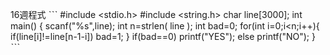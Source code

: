 16週程式
ˋˋˋ
#include <stdio.h>
#include <string.h>
char line[3000];
int main()
{
	scanf("%s",line);
	int n=strlen( line );
	int bad=0;
	for(int i=0;i<n;i++){
		if(line[i]!=line[n-1-i]) bad=1;
	}
	if(bad==0) printf("YES");
	else printf("NO");
} 
ˋˋˋ
